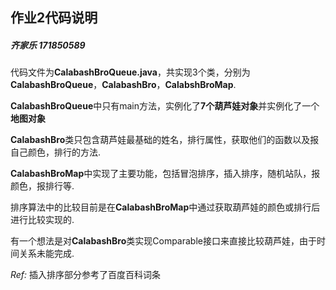 ## 作业2代码说明

##### 齐家乐 171850589

代码文件为**CalabashBroQueue.java**，共实现3个类，分别为**CalabashBroQueue**，**CalabashBro**，**CalabshBroMap**.

**CalabashBroQueue**中只有main方法，实例化了**7个葫芦娃对象**并实例化了一个**地图对象**

**CalabashBro**类只包含葫芦娃最基础的姓名，排行属性，获取他们的函数以及报自己颜色，排行的方法.

**CalabashBroMap**中实现了主要功能，包括冒泡排序，插入排序，随机站队，报颜色，报排行等.

排序算法中的比较目前是在**CalabashBroMap**中通过获取葫芦娃的颜色或排行后进行比较实现的.

有一个想法是对**CalabashBro**类实现Comparable接口来直接比较葫芦娃，由于时间关系未能完成.



*Ref:* 插入排序部分参考了百度百科词条